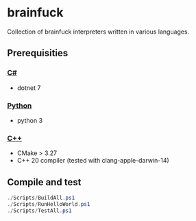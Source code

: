 # brainfuck
Collection of brainfuck interpreters written in various languages.

## Prerequisities
### [C#](https://github.com/sanelli/brainfuck/tree/main/csharp)
- dotnet 7

### [Python](https://github.com/sanelli/brainfuck/tree/main/python)
- python 3

### [C++](https://github.com/sanelli/brainfuck/tree/main/cpp)
- CMake > 3.27
- C++ 20 compiler (tested with clang-apple-darwin-14)

## Compile and test
```powershell
./Scripts/BuildAll.ps1
./Scripts/RunHelloWorld.ps1
./Scripts/TestAll.ps1
```
